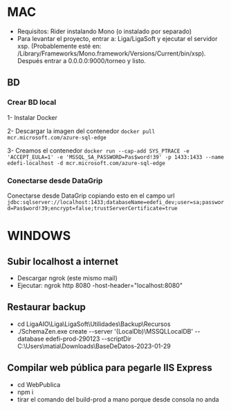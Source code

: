 # MAC

- Requisitos: Rider instalando Mono (o instalado por separado)
- Para levantar el proyecto, entrar a: Liga/LigaSoft y ejecutar el servidor xsp. (Probablemente esté en: /Library/Frameworks/Mono.framework/Versions/Current/bin/xsp). Después entrar a 0.0.0.0:9000/torneo y listo.

## BD

### Crear BD local

1- Instalar Docker

2- Descargar la imagen del contenedor
`docker pull mcr.microsoft.com/azure-sql-edge`

3- Creamos el contenedor
`docker run --cap-add SYS_PTRACE -e 'ACCEPT_EULA=1' -e 'MSSQL_SA_PASSWORD=Pas$word!39' -p 1433:1433 --name edefi-localhost -d mcr.microsoft.com/azure-sql-edge`

### Conectarse desde DataGrip

Conectarse desde DataGrip copiando esto en el campo url
`jdbc:sqlserver://localhost:1433;databaseName=edefi_dev;user=sa;password=Pas$word!39;encrypt=false;trustServerCertificate=true`

# WINDOWS

## Subir localhost a internet
- Descargar ngrok (este mismo mail)
- Ejecutar: ngrok http 8080 -host-header="localhost:8080"

## Restaurar backup
- cd LigaAIO\Liga\LigaSoft\Utilidades\Backup\Recursos
- ./SchemaZen.exe create --server '(LocalDb)\MSSQLLocalDB' --database edefi-prod-290123 --scriptDir C:\Users\matia\Downloads\BaseDeDatos-2023-01-29

## Compilar web pública para pegarle IIS Express
- cd WebPublica
- npm i
- tirar el comando del build-prod a mano porque desde consola no anda


